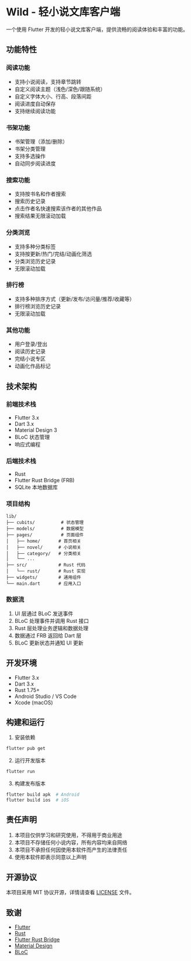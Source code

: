 # Wild - 轻小说文库客户端

一个使用 Flutter 开发的轻小说文库客户端，提供流畅的阅读体验和丰富的功能。

## 功能特性

### 阅读功能
- 支持小说阅读，支持章节跳转
- 自定义阅读主题（浅色/深色/跟随系统）
- 自定义字体大小、行高、段落间距
- 阅读进度自动保存
- 支持继续阅读功能

### 书架功能
- 书架管理（添加/删除）
- 书架分类管理
- 支持多选操作
- 自动同步阅读进度

### 搜索功能
- 支持按书名和作者搜索
- 搜索历史记录
- 点击作者名快速搜索该作者的其他作品
- 搜索结果无限滚动加载

### 分类浏览
- 支持多种分类标签
- 支持按更新/热门/完结/动画化筛选
- 分类浏览历史记录
- 无限滚动加载

### 排行榜
- 支持多种排序方式（更新/发布/访问量/推荐/收藏等）
- 排行榜浏览历史记录
- 无限滚动加载

### 其他功能
- 用户登录/登出
- 阅读历史记录
- 完结小说专区
- 动画化作品标记

## 技术架构

### 前端技术栈
- Flutter 3.x
- Dart 3.x
- Material Design 3
- BLoC 状态管理
- 响应式编程

### 后端技术栈
- Rust
- Flutter Rust Bridge (FRB)
- SQLite 本地数据库

### 项目结构
```
lib/
├── cubits/          # 状态管理
├── models/          # 数据模型
├── pages/           # 页面组件
│   ├── home/       # 首页相关
│   ├── novel/      # 小说相关
│   ├── category/   # 分类相关
│   └── ...
├── src/            # Rust 代码
│   └── rust/       # Rust 实现
├── widgets/        # 通用组件
└── main.dart       # 应用入口
```

### 数据流
1. UI 层通过 BLoC 发送事件
2. BLoC 处理事件并调用 Rust 接口
3. Rust 层处理业务逻辑和数据处理
4. 数据通过 FRB 返回给 Dart 层
5. BLoC 更新状态并通知 UI 更新

## 开发环境

- Flutter 3.x
- Dart 3.x
- Rust 1.75+
- Android Studio / VS Code
- Xcode (macOS)

## 构建和运行

1. 安装依赖
```bash
flutter pub get
```

2. 运行开发版本
```bash
flutter run
```

3. 构建发布版本
```bash
flutter build apk  # Android
flutter build ios  # iOS
```

## 责任声明

1. 本项目仅供学习和研究使用，不得用于商业用途
2. 本项目不存储任何小说内容，所有内容均来自网络
3. 本项目不承担任何因使用本软件而产生的法律责任
4. 使用本软件即表示同意以上声明

## 开源协议

本项目采用 MIT 协议开源，详情请查看 [LICENSE](LICENSE) 文件。

## 致谢

- [Flutter](https://flutter.dev/)
- [Rust](https://www.rust-lang.org/)
- [Flutter Rust Bridge](https://github.com/fzyzcjy/flutter_rust_bridge)
- [Material Design](https://m3.material.io/)
- [BLoC](https://bloclibrary.dev/)
